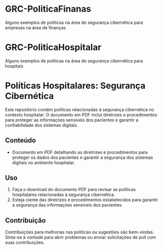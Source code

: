 # GRC-PoliticaFinanas
Alguns exemplos de politicas na área de segurança cibernética para empresas na área de finanças 

# GRC-PoliticaHospitalar
Alguns exemplos de politicas na área de segurança cibernética para hospitais 

# Políticas Hospitalares: Segurança Cibernética

Este repositório contém políticas relacionadas à segurança cibernética no contexto hospitalar. O documento em PDF inclui diretrizes e procedimentos para proteger as informações sensíveis dos pacientes e garantir a confiabilidade dos sistemas digitais.

## Conteúdo

- Documento em PDF detalhando as diretrizes e procedimentos para proteger os dados dos pacientes e garantir a segurança dos sistemas digitais no ambiente hospitalar.

## Uso

1. Faça o download do documento PDF para revisar as políticas hospitalares relacionadas à segurança cibernética.
2. Esteja ciente das diretrizes e procedimentos estabelecidos para garantir a segurança das informações sensíveis dos pacientes.

## Contribuição

Contribuições para melhorias nas políticas ou sugestões são bem-vindas. Sinta-se à vontade para abrir problemas ou enviar solicitações de pull com suas contribuições.
